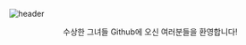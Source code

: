 ![header](https://capsule-render.vercel.app/api?type=transparent&fontColor=703ee5&text=White%20Butterfly&height=150&fontSize=60&desc=Hello!%20Oasis%20Hackathon!&descAlignY=75&descAlign=60)
<p align='center'>수상한 그녀들 Github에 오신 여러분들을 환영합니다!</p>

